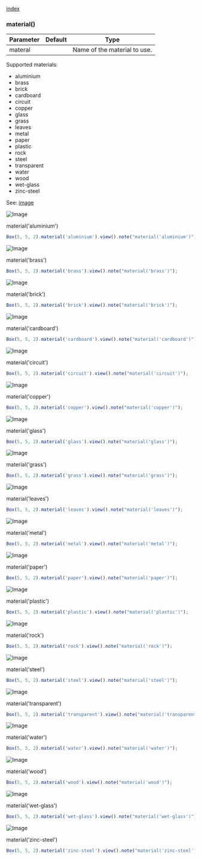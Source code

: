 [index](../../nb/api/index.md)
### material()
Parameter|Default|Type
---|---|---
materal||Name of the material to use.

Supported materials:
* aluminium
* brass
* brick
* cardboard
* circuit
* copper
* glass
* grass
* leaves
* metal
* paper
* plastic
* rock
* steel
* transparent
* water
* wood
* wet-glass
* zinc-steel

See: [image](../../nb/api/image.md)

![Image](material.md.$2.png)

material('aluminium')

```JavaScript
Box(5, 5, 2).material('aluminium').view().note("material('aluminium')");
```

![Image](material.md.$3.png)

material('brass')

```JavaScript
Box(5, 5, 2).material('brass').view().note("material('brass')");
```

![Image](material.md.$4.png)

material('brick')

```JavaScript
Box(5, 5, 2).material('brick').view().note("material('brick')");
```

![Image](material.md.$5.png)

material('cardboard')

```JavaScript
Box(5, 5, 2).material('cardboard').view().note("material('cardboard')");
```

![Image](material.md.$6.png)

material('circuit')

```JavaScript
Box(5, 5, 2).material('circuit').view().note("material('circuit')");
```

![Image](material.md.$7.png)

material('copper')

```JavaScript
Box(5, 5, 2).material('copper').view().note("material('copper')");
```

![Image](material.md.$8.png)

material('glass')

```JavaScript
Box(5, 5, 2).material('glass').view().note("material('glass')");
```

![Image](material.md.$9.png)

material('grass')

```JavaScript
Box(5, 5, 2).material('grass').view().note("material('grass')");
```

![Image](material.md.$10.png)

material('leaves')

```JavaScript
Box(5, 5, 2).material('leaves').view().note("material('leaves')");
```

![Image](material.md.$11.png)

material('metal')

```JavaScript
Box(5, 5, 2).material('metal').view().note("material('metal')");
```

![Image](material.md.$12.png)

material('paper')

```JavaScript
Box(5, 5, 2).material('paper').view().note("material('paper')");
```

![Image](material.md.$13.png)

material('plastic')

```JavaScript
Box(5, 5, 2).material('plastic').view().note("material('plastic')");
```

![Image](material.md.$14.png)

material('rock')

```JavaScript
Box(5, 5, 2).material('rock').view().note("material('rock')");
```

![Image](material.md.$15.png)

material('steel')

```JavaScript
Box(5, 5, 2).material('steel').view().note("material('steel')");
```

![Image](material.md.$16.png)

material('transparent')

```JavaScript
Box(5, 5, 2).material('transparent').view().note("material('transparent')");
```

![Image](material.md.$17.png)

material('water')

```JavaScript
Box(5, 5, 2).material('water').view().note("material('water')");
```

![Image](material.md.$18.png)

material('wood')

```JavaScript
Box(5, 5, 2).material('wood').view().note("material('wood')");
```

![Image](material.md.$19.png)

material('wet-glass')

```JavaScript
Box(5, 5, 2).material('wet-glass').view().note("material('wet-glass')");
```

![Image](material.md.$20.png)

material('zinc-steel')

```JavaScript
Box(5, 5, 2).material('zinc-steel').view().note("material('zinc-steel')");
```

